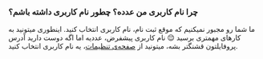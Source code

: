 
### چرا نام کاربری من عدده؟ چطور نام کاربری داشته باشم؟ ###
ما شما رو مجبور نمیکنیم که موقع ثبت نام، نام کاربری انتخاب کنید. اینطوری میتونید به کارهای مهمتری برسید 😌 نام کاربری پیشفرض، عددیه اما اگه دوست دارید آدرس پروفایلتون قشنگتر بشه، میتونید از [صفحه‌ی تنظیمات](https://atbox.io/settings)، یه نام کاربری انتخاب کنید.
